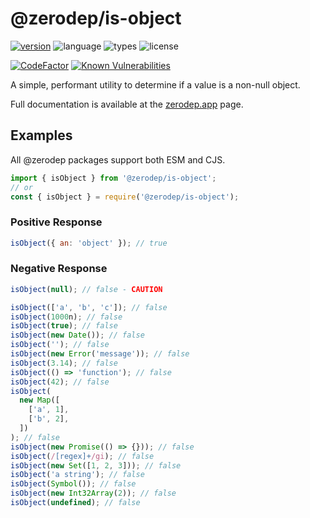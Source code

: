 # @zerodep/is-object

[![version](https://img.shields.io/npm/v/@zerodep/is-object?style=flat-square&color=blue)](https://www.npmjs.com/package/@zerodep/is-object)
![language](https://img.shields.io/badge/typescript-100%25-blue?style=flat-square)
![types](https://img.shields.io/badge/types-included-blue?style=flat-square)
![license](https://img.shields.io/github/license/cdepage/zerodep?color=blue&style=flat-square)

[![CodeFactor](https://www.codefactor.io/repository/github/cdepage/zerodep/badge)](https://www.codefactor.io/repository/github/cdepage/zerodep)
[![Known Vulnerabilities](https://snyk.io/test/github/cdepage/zerodep/badge.svg)](https://snyk.io/test/github/cdepage/zerodep)

A simple, performant utility to determine if a value is a non-null object.

Full documentation is available at the [zerodep.app](http://zerodep.app/#/is/object) page.

## Examples

All @zerodep packages support both ESM and CJS.

```javascript
import { isObject } from '@zerodep/is-object';
// or
const { isObject } = require('@zerodep/is-object');
```

### Positive Response

```javascript
isObject({ an: 'object' }); // true
```

### Negative Response

```javascript
isObject(null); // false - CAUTION

isObject(['a', 'b', 'c']); // false
isObject(1000n); // false
isObject(true); // false
isObject(new Date()); // false
isObject(''); // false
isObject(new Error('message')); // false
isObject(3.14); // false
isObject(() => 'function'); // false
isObject(42); // false
isObject(
  new Map([
    ['a', 1],
    ['b', 2],
  ])
); // false
isObject(new Promise(() => {})); // false
isObject(/[regex]+/gi); // false
isObject(new Set([1, 2, 3])); // false
isObject('a string'); // false
isObject(Symbol()); // false
isObject(new Int32Array(2)); // false
isObject(undefined); // false
```
